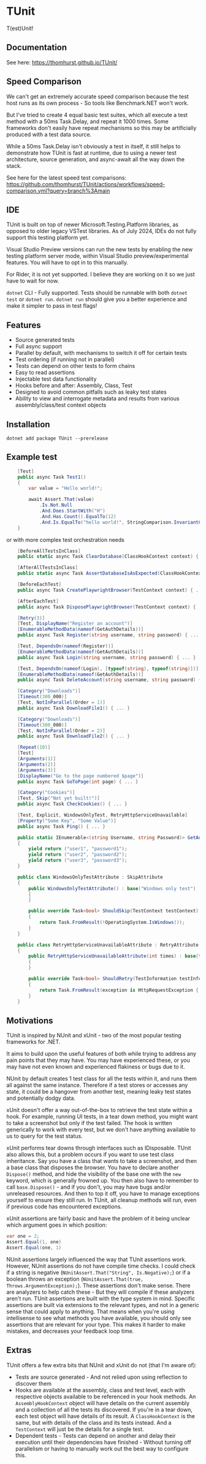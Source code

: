 # TUnit

T(est)Unit!

## Documentation

See here: <https://thomhurst.github.io/TUnit/>

## Speed Comparison
We can't get an extremely accurate speed comparison because the test host runs as its own process - So tools like Benchmark.NET won't work.

But I've tried to create 4 equal basic test suites, which all execute a test method with a 50ms Task.Delay, and repeat it 1000 times. Some frameworks don't easily have repeat mechanisms so this may be artificially produced with a test data source.

While a 50ms Task.Delay isn't obviously a test in itself, it still helps to demonstrate how TUnit is fast at runtime, due to using a newer test architecture, source generation, and async-await all the way down the stack.

See here for the latest speed test comparisons:
https://github.com/thomhurst/TUnit/actions/workflows/speed-comparison.yml?query=branch%3Amain

## IDE

TUnit is built on top of newer Microsoft.Testing.Platform libraries, as opposed to older legacy VSTest libraries. As of July 2024, IDEs do not fully support this testing platform yet.

Visual Studio Preview versions can run the new tests by enabling the new testing platform server mode, within Visual Studio preview/experimental features. You will have to opt in to this manually.

For Rider, it is not yet supported. I believe they are working on it so we just have to wait for now.

`dotnet` CLI - Fully supported. Tests should be runnable with both `dotnet test` or `dotnet run`. `dotnet run` should give you a better experience and make it simpler to pass in test flags!

## Features

- Source generated tests
- Full async support
- Parallel by default, with mechanisms to switch it off for certain tests
- Test ordering (if running not in parallel)
- Tests can depend on other tests to form chains
- Easy to read assertions
- Injectable test data functionality
- Hooks before and after: Assembly, Class, Test
- Designed to avoid common pitfalls such as leaky test states
- Ability to view and interrogate metadata and results from various assembly/class/test context objects

## Installation

`dotnet add package TUnit --prerelease`

## Example test

```csharp
    [Test]
    public async Task Test1()
    {
        var value = "Hello world!";

        await Assert.That(value)
            .Is.Not.Null
            .And.Does.StartWith("H")
            .And.Has.Count().EqualTo(12)
            .And.Is.EqualTo("hello world!", StringComparison.InvariantCultureIgnoreCase);
    }
```

or with more complex test orchestration needs

```csharp
    [BeforeAllTestsInClass]
    public static async Task ClearDatabase(ClassHookContext context) { ... }

    [AfterAllTestsInClass]
    public static async Task AssertDatabaseIsAsExpected(ClassHookContext context) { ... }

    [BeforeEachTest]
    public async Task CreatePlaywrightBrowser(TestContext context) { ... }

    [AfterEachTest]
    public async Task DisposePlaywrightBrowser(TestContext context) { ... }

    [Retry(3)]
    [Test, DisplayName("Register an account")]
    [EnumerableMethodData(nameof(GetAuthDetails))]
    public async Task Register(string username, string password) { ... }

    [Test, DependsOn(nameof(Register))]
    [EnumerableMethodData(nameof(GetAuthDetails))]
    public async Task Login(string username, string password) { ... }

    [Test, DependsOn(nameof(Login), [typeof(string), typeof(string)])]
    [EnumerableMethodData(nameof(GetAuthDetails))]
    public async Task DeleteAccount(string username, string password) { ... }

    [Category("Downloads")]
    [Timeout(300_000)]
    [Test, NotInParallel(Order = 1)]
    public async Task DownloadFile1() { ... }

    [Category("Downloads")]
    [Timeout(300_000)]
    [Test, NotInParallel(Order = 2)]
    public async Task DownloadFile2() { ... }

    [Repeat(10)]
    [Test]
    [Arguments(1)]
    [Arguments(2)]
    [Arguments(3)]
    [DisplayName("Go to the page numbered $page")]
    public async Task GoToPage(int page) { ... }

    [Category("Cookies")]
    [Test, Skip("Not yet built!")]
    public async Task CheckCookies() { ... }

    [Test, Explicit, WindowsOnlyTest, RetryHttpServiceUnavailable]
    [Property("Some Key", "Some Value")]
    public async Task Ping() { ... }

    public static IEnumerable<(string Username, string Password)> GetAuthDetails()
    {
        yield return ("user1", "password1");
        yield return ("user2", "password2");
        yield return ("user3", "password3");
    }

    public class WindowsOnlyTestAttribute : SkipAttribute
    {
        public WindowsOnlyTestAttribute() : base("Windows only test")
        {
        }

        public override Task<bool> ShouldSkip(TestContext testContext)
        {
            return Task.FromResult(!OperatingSystem.IsWindows());
        }
    }

    public class RetryHttpServiceUnavailableAttribute : RetryAttribute
    {
        public RetryHttpServiceUnavailableAttribute(int times) : base(times)
        {
        }

        public override Task<bool> ShouldRetry(TestInformation testInformation, Exception exception, int currentRetryCount)
        {
            return Task.FromResult(exception is HttpRequestException { StatusCode: HttpStatusCode.ServiceUnavailable });
        }
    }
```

## Motivations

TUnit is inspired by NUnit and xUnit - two of the most popular testing frameworks for .NET.

It aims to build upon the useful features of both while trying to address any pain points that they may have. You may have experienced these, or you may have not even known and experienced flakiness or bugs due to it.

NUnit by default creates 1 test class for all the tests within it, and runs them all against the same instance. Therefore if a test stores or accesses any state, it could be a hangover from another test, meaning leaky test states and potentially dodgy data.

xUnit doesn't offer a way out-of-the-box to retrieve the test state within a hook. For example, running UI tests, in a tear down method, you might want to take a screenshot but only if the test failed. The hook is written generically to work with every test, but we don't have anything available to us to query for the test status.

xUnit performs tear downs through interfaces such as IDisposable. TUnit also allows this, but a problem occurs if you want to use test class inheritance. Say you have a class that wants to take a screenshot, and then a base class that disposes the browser. You have to declare another `Dispose()` method, and hide the visibility of the base one with the `new` keyword, which is generally frowned up. You then also have to remember to call `base.Dispose()` - and if you don't, you may have bugs and/or unreleased resources. And then to top it off, you have to manage exceptions yourself to ensure they still run. In TUnit, all cleanup methods will run, even if previous code has encountered exceptions.

xUnit assertions are fairly basic and have the problem of it being unclear which argument goes in which position:

```csharp
var one = 2;
Assert.Equal(1, one)
Assert.Equal(one, 1)
```

NUnit assertions largely influenced the way that TUnit assertions work. However, NUnit assertions do not have compile time checks. I could check if a string is negative (`NUnitAssert.That("String", Is.Negative);`) or if a boolean throws an exception (`NUnitAssert.That(true, Throws.ArgumentException);`). These assertions don't make sense. There are analyzers to help catch these - But they will compile if these analyzers aren't run.
TUnit assertions are built with the type system in mind. Specific assertions are built via extensions to the relevant types, and not in a generic sense that could apply to anything. That means when you're using intellisense to see what methods you have available, you should only see assertions that are relevant for your type. This makes it harder to make mistakes, and decreases your feedback loop time.

## Extras

TUnit offers a few extra bits that NUnit and xUnit do not (that I'm aware of):

- Tests are source generated - And not relied upon using reflection to discover them
- Hooks are available at the assembly, class and test level, each with respective objects available to be referenced in your hook methods. An `AssemblyHookContext` object will have details on the current assembly and a collection of all the tests its discovered. If you're in a tear down, each test object will have details of its result. A `ClassHookContext` is the same, but with details of the class and its tests instead. And a `TestContext` will just be the details for a single test.
- Dependent tests - Tests can depend on another and delay their execution until their dependencies have finished - Without turning off parallelism or having to manually work out the best way to configure this.
